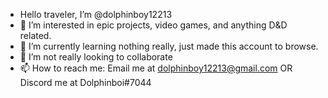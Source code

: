 -  Hello traveler, I’m @dolphinboy12213
- 👀 I’m interested in epic projects, video games, and anything D&D related.
- 🌱 I’m currently learning nothing really, just made this account to browse.
- 💞️ I’m not really looking to collaborate
- 📫 How to reach me: Email me at dolphinboy12213@gmail.com OR Discord me at Dolphinboi#7044

<!---
dolphinboy12213/dolphinboy12213 is a ✨ special ✨ repository because its `README.md` (this file) appears on your GitHub profile.
You can click the Preview link to take a look at your changes.
--->
